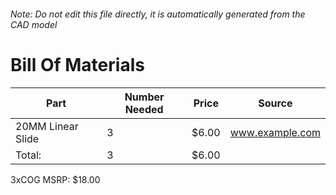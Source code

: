 ###### Note: Do not edit this file directly, it is automatically generated from the CAD model 
# Bill Of Materials 
 |Part|Number Needed|Price|Source| 
 |----|----------|-----|-----|
|20MM Linear Slide|3|$6.00|www.example.com|
|Total: |3|$6.00| |

 3xCOG MSRP: $18.00